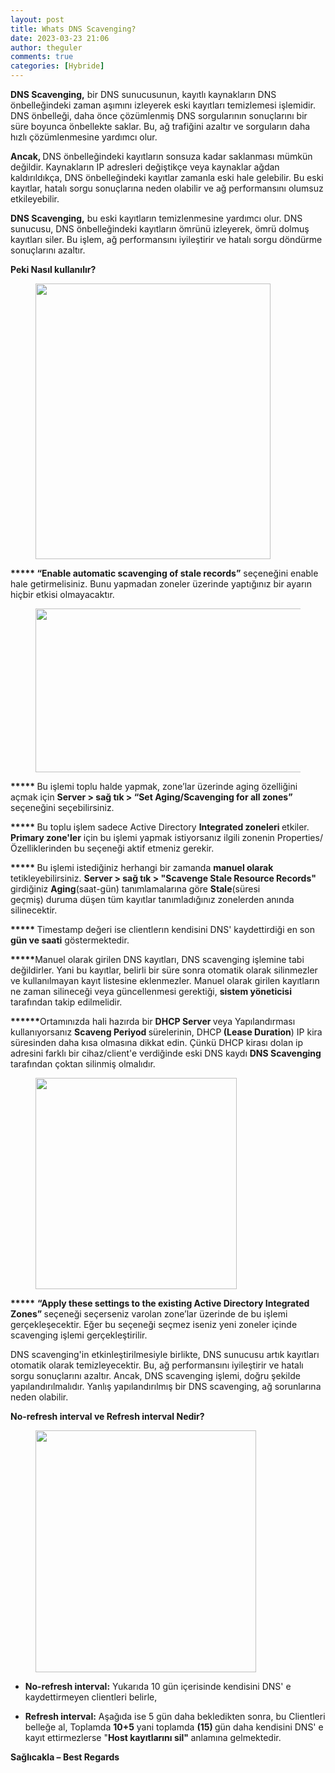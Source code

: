 ```yaml
---
layout: post
title: Whats DNS Scavenging?
date: 2023-03-23 21:06
author: theguler
comments: true
categories: [Hybride]
---
```

<!-- wp:paragraph -->
<p><strong>DNS Scavenging,</strong> bir DNS sunucusunun, kayıtlı kaynakların DNS önbelleğindeki zaman aşımını izleyerek eski kayıtları temizlemesi işlemidir. DNS önbelleği, daha önce çözümlenmiş DNS sorgularının sonuçlarını bir süre boyunca önbellekte saklar. Bu, ağ trafiğini azaltır ve sorguların daha hızlı çözümlenmesine yardımcı olur.</p>
<!-- /wp:paragraph -->

<!-- wp:paragraph -->
<p><strong>Ancak, </strong>DNS önbelleğindeki kayıtların sonsuza kadar saklanması mümkün değildir. Kaynakların IP adresleri değiştikçe veya kaynaklar ağdan kaldırıldıkça, DNS önbelleğindeki kayıtlar zamanla eski hale gelebilir. Bu eski kayıtlar, hatalı sorgu sonuçlarına neden olabilir ve ağ performansını olumsuz etkileyebilir.</p>
<!-- /wp:paragraph -->

<!-- wp:paragraph -->
<p><strong>DNS Scavenging,</strong> bu eski kayıtların temizlenmesine yardımcı olur. DNS sunucusu, DNS önbelleğindeki kayıtların ömrünü izleyerek, ömrü dolmuş kayıtları siler. Bu işlem, ağ performansını iyileştirir ve hatalı sorgu döndürme sonuçlarını azaltır.</p>
<!-- /wp:paragraph -->

<!-- wp:paragraph -->
<p><strong>Peki Nasıl kullanılır?</strong></p>
<!-- /wp:paragraph -->

<!-- wp:image {"id":6174,"width":376,"height":441,"sizeSlug":"large","linkDestination":"none"} -->
<figure class="wp-block-image size-large is-resized"><img src="https://farukguler.com/assets/post_images/dns_cnf1.png?w=501" alt="" class="wp-image-6174" width="376" height="441" /></figure>
<!-- /wp:image -->

<!-- wp:paragraph -->
<p><strong>***** “Enable automatic scavenging of stale records”</strong> seçeneğini enable hale getirmelisiniz. Bunu yapmadan zoneler üzerinde yaptığınız bir ayarın hiçbir etkisi olmayacaktır.</p>
<!-- /wp:paragraph -->

<!-- wp:image {"id":6177,"width":616,"height":262,"sizeSlug":"large","linkDestination":"none"} -->
<figure class="wp-block-image size-large is-resized"><img src="https://farukguler.com/assets/post_images/dns_conf2.png?w=1024" alt="" class="wp-image-6177" width="616" height="262" /></figure>
<!-- /wp:image -->

<!-- wp:paragraph -->
<p><strong>***** </strong>Bu işlemi toplu halde yapmak, zone’lar üzerinde aging özelliğini açmak için  <strong>Server &gt; sağ tık &gt; “Set Aging/Scavenging for all zones”</strong> seçeneğini seçebilirsiniz.</p>
<!-- /wp:paragraph -->

<!-- wp:paragraph -->
<p><strong>***** </strong>Bu toplu işlem sadece Active Directory <strong>Integrated zoneleri </strong>etkiler. <strong>Primary zone'ler</strong> için bu işlemi yapmak istiyorsanız ilgili zonenin Properties/Özelliklerinden bu seçeneği aktif etmeniz gerekir.</p>
<!-- /wp:paragraph -->

<!-- wp:paragraph -->
<p><strong>***** </strong>Bu işlemi istediğiniz herhangi bir zamanda <strong>manuel olarak</strong> tetikleyebilirsiniz.       <strong>Server &gt; sağ tık &gt; "Scavenge Stale Resource Records"</strong> girdiğiniz&nbsp;<strong>Aging</strong>(saat-gün) tanımlamalarına göre&nbsp;<strong>Stale</strong>(süresi geçmiş)&nbsp;duruma düşen tüm kayıtlar tanımladığınız zonelerden anında silinecektir.</p>
<!-- /wp:paragraph -->

<!-- wp:paragraph -->
<p><strong>***** </strong>Timestamp değeri ise clientlerın kendisini DNS' kaydettirdiği en son <strong>gün ve saati</strong> göstermektedir.</p>
<!-- /wp:paragraph -->

<!-- wp:paragraph -->
<p><strong>*****</strong>Manuel olarak girilen DNS kayıtları, DNS scavenging işlemine tabi değildirler. Yani bu kayıtlar, belirli bir süre sonra otomatik olarak silinmezler ve kullanılmayan kayıt listesine eklenmezler. Manuel olarak girilen kayıtların ne zaman silineceği veya güncellenmesi gerektiği, <strong>sistem yöneticisi </strong>tarafından takip edilmelidir.</p>
<!-- /wp:paragraph -->

<!-- wp:paragraph -->
<p><strong>******</strong>Ortamınızda hali hazırda bir <strong>DHCP Server </strong>veya Yapılandırması kullanıyorsanız <strong>Scaveng Periyod </strong>sürelerinin, DHCP<strong> (Lease Duration</strong>)&nbsp;IP kira süresinden daha kısa olmasına dikkat edin. Çünkü DHCP kirası dolan ip adresini farklı bir cihaz/client'e verdiğinde eski DNS kaydı <strong>DNS Scavenging </strong>tarafından çoktan silinmiş olmalıdır.</p>
<!-- /wp:paragraph -->

<!-- wp:image {"id":6178,"width":322,"height":338,"sizeSlug":"large","linkDestination":"none"} -->
<figure class="wp-block-image size-large is-resized"><img src="https://farukguler.com/assets/post_images/dns_conf33.png?w=489" alt="" class="wp-image-6178" width="322" height="338" /></figure>
<!-- /wp:image -->

<!-- wp:paragraph -->
<p><strong>*****</strong> <strong>“Apply these settings to the existing Active Directory Integrated Zones” </strong>seçeneği seçerseniz varolan zone’lar üzerinde de bu işlemi gerçekleşecektir. Eğer bu seçeneği seçmez iseniz yeni zoneler içinde scavenging işlemi gerçekleştirilir.</p>
<!-- /wp:paragraph -->

<!-- wp:paragraph -->
<p>DNS scavenging'in etkinleştirilmesiyle birlikte, DNS sunucusu artık kayıtları otomatik olarak temizleyecektir. Bu, ağ performansını iyileştirir ve hatalı sorgu sonuçlarını azaltır. Ancak, DNS scavenging işlemi, doğru şekilde yapılandırılmalıdır. Yanlış yapılandırılmış bir DNS scavenging, ağ sorunlarına neden olabilir.</p>
<!-- /wp:paragraph -->

<!-- wp:paragraph -->
<p><strong><strong>No-refresh interval </strong>ve <strong>Refresh interval</strong> Nedir?</strong></p>
<!-- /wp:paragraph -->

<!-- wp:image {"id":6190,"width":353,"height":387,"sizeSlug":"large","linkDestination":"none"} -->
<figure class="wp-block-image size-large is-resized"><img src="https://farukguler.com/assets/post_images/dns_conf_54.png?w=476" alt="" class="wp-image-6190" width="353" height="387" /></figure>
<!-- /wp:image -->

<!-- wp:list -->
<ul><!-- wp:list-item -->
<li><strong>No-refresh interval:</strong> Yukarıda 10 gün içerisinde kendisini DNS' e kaydettirmeyen clientleri belirle,</li>
<!-- /wp:list-item --></ul>
<!-- /wp:list -->

<!-- wp:list -->
<ul><!-- wp:list-item -->
<li><strong>Refresh interval:</strong> Aşağıda ise 5 gün daha bekledikten sonra, bu Clientleri belleğe al, Toplamda <strong>10+5</strong>  yani toplamda <strong>(15) </strong>gün daha kendisini DNS' e kayıt ettirmezlerse "<strong>Host kayıtlarını sil" </strong>anlamına gelmektedir.</li>
<!-- /wp:list-item --></ul>
<!-- /wp:list -->

<!-- wp:paragraph -->
<p><strong>Sağlıcakla – Best Regards</strong></p>
<!-- /wp:paragraph -->
